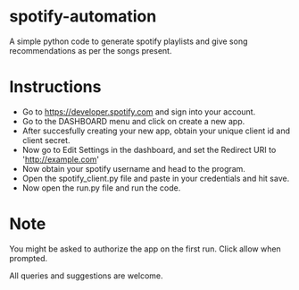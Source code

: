 # spotify-automation
A simple python code to generate spotify playlists and give song recommendations as per the songs present.

# Instructions

- Go to https://developer.spotify.com and sign into your account.
- Go to the DASHBOARD menu and click on create a new app.
- After succesfully creating your new app, obtain your unique client id and client secret.
- Now go to Edit Settings in the dashboard, and set the Redirect URI to 'http://example.com'
- Now obtain your spotify username and head to the program.
- Open the spotify_client.py file and paste in your credentials and hit save.
- Now open the run.py file and run the code.

# Note

You might be asked to authorize the app on the first run. Click allow when prompted.

All queries and suggestions are welcome.

